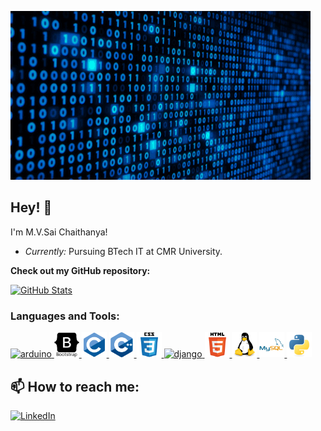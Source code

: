 ![SAI Banner Image](./banner2.gif)

<h2>Hey! 👋</h2>

<!--[![Visitor](https://visitor-badge.laobi.icu/badge?page_id=mvsai.mvsai)](https://github.com/mvsai) [![GitHub followers](https://img.shields.io/github/followers/mvsai.svg?style=social&label=Follow)](https://github.com/mvsai?tab=followers)-->

I'm M.V.Sai Chaithanya! 
- <i>Currently:</i> Pursuing BTech IT at CMR University. 
<!-- <i>Previously:</i> Full Stack Software Engineer at Zoho Corporation.-->




__Check out my GitHub repository:__

<div>
  <p>
    <a href="https://github.com/mvsai/file-organiser.git">
      <img src="https://github-readme-stats.vercel.app/api/pin/?username=mvsai&repo=file-organiser" alt="GitHub Stats" />
    </a>
  </p>
</div>
<h3 align="left">Languages and Tools:</h3>
<p align="left"> <a href="https://www.arduino.cc/" target="_blank" rel="noreferrer"> <img src="https://cdn.worldvectorlogo.com/logos/arduino-1.svg" alt="arduino" width="40" height="40"/> </a> <a href="https://getbootstrap.com" target="_blank" rel="noreferrer"> <img src="https://raw.githubusercontent.com/devicons/devicon/master/icons/bootstrap/bootstrap-plain-wordmark.svg" alt="bootstrap" width="40" height="40"/> </a> <a href="https://www.cprogramming.com/" target="_blank" rel="noreferrer"> <img src="https://raw.githubusercontent.com/devicons/devicon/master/icons/c/c-original.svg" alt="c" width="40" height="40"/> </a> <a href="https://www.w3schools.com/cpp/" target="_blank" rel="noreferrer"> <img src="https://raw.githubusercontent.com/devicons/devicon/master/icons/cplusplus/cplusplus-original.svg" alt="cplusplus" width="40" height="40"/> </a> <a href="https://www.w3schools.com/css/" target="_blank" rel="noreferrer"> <img src="https://raw.githubusercontent.com/devicons/devicon/master/icons/css3/css3-original-wordmark.svg" alt="css3" width="40" height="40"/> </a> <a href="https://www.djangoproject.com/" target="_blank" rel="noreferrer"> <img src="https://cdn.worldvectorlogo.com/logos/django.svg" alt="django" width="40" height="40"/> </a> <a href="https://www.w3.org/html/" target="_blank" rel="noreferrer"> <img src="https://raw.githubusercontent.com/devicons/devicon/master/icons/html5/html5-original-wordmark.svg" alt="html5" width="40" height="40"/> </a> <a href="https://www.linux.org/" target="_blank" rel="noreferrer"> <img src="https://raw.githubusercontent.com/devicons/devicon/master/icons/linux/linux-original.svg" alt="linux" width="40" height="40"/> </a> <a href="https://www.mysql.com/" target="_blank" rel="noreferrer"> <img src="https://raw.githubusercontent.com/devicons/devicon/master/icons/mysql/mysql-original-wordmark.svg" alt="mysql" width="40" height="40"/> </a> <a href="https://www.python.org" target="_blank" rel="noreferrer"> <img src="https://raw.githubusercontent.com/devicons/devicon/master/icons/python/python-original.svg" alt="python" width="40" height="40"/> </a> </p>

 


<h2>📫 How to reach me:</h2>

<!--<a href="mailto:ConnectWith@laxmena.com">![ConnectWith@laxmena.com](https://img.shields.io/badge/Gmail-D14836?style=for-the-badge&logo=gmail&logoColor=white)</a>-->
<a href="https://www.linkedin.com/in/mv-sai/">![LinkedIn](https://img.shields.io/badge/LinkedIn-0077B5?style=for-the-badge&logo=linkedin&logoColor=white)</a>

